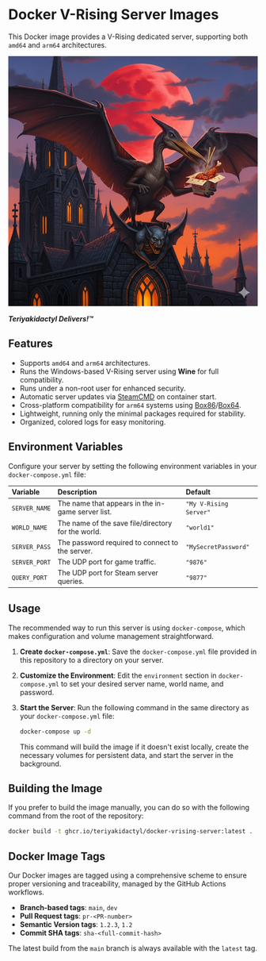 # Docker V-Rising Server Images

This Docker image provides a V-Rising dedicated server, supporting both `amd64` and `arm64` architectures.

![Teriyakidactyl Delivers!™](images/teriyakidactyl_vrising.png)

**_Teriyakidactyl Delivers!™_**

## Features

-   Supports `amd64` and `arm64` architectures.
-   Runs the Windows-based V-Rising server using **Wine** for full compatibility.
-   Runs under a non-root user for enhanced security.
-   Automatic server updates via [SteamCMD](https://developer.valvesoftware.com/wiki/SteamCMD) on container start.
-   Cross-platform compatibility for `arm64` systems using [Box86](https://github.com/ptitSeb/box86)/[Box64](https://github.com/ptitSeb/box64).
-   Lightweight, running only the minimal packages required for stability.
-   Organized, colored logs for easy monitoring.

## Environment Variables

Configure your server by setting the following environment variables in your `docker-compose.yml` file:

| Variable      | Description                                           | Default                     |
| :------------ | :---------------------------------------------------- | :-------------------------- |
| `SERVER_NAME` | The name that appears in the in-game server list.     | `"My V-Rising Server"`      |
| `WORLD_NAME`  | The name of the save file/directory for the world.    | `"world1"`                  |
| `SERVER_PASS` | The password required to connect to the server.       | `"MySecretPassword"`        |
| `SERVER_PORT` | The UDP port for game traffic.                        | `"9876"`                    |
| `QUERY_PORT`  | The UDP port for Steam server queries.                | `"9877"`                    |

## Usage

The recommended way to run this server is using `docker-compose`, which makes configuration and volume management straightforward.

1.  **Create `docker-compose.yml`**: Save the `docker-compose.yml` file provided in this repository to a directory on your server.

2.  **Customize the Environment**: Edit the `environment` section in `docker-compose.yml` to set your desired server name, world name, and password.

3.  **Start the Server**: Run the following command in the same directory as your `docker-compose.yml` file:

    ```bash
    docker-compose up -d
    ```

    This command will build the image if it doesn't exist locally, create the necessary volumes for persistent data, and start the server in the background.

## Building the Image

If you prefer to build the image manually, you can do so with the following command from the root of the repository:

```bash
docker build -t ghcr.io/teriyakidactyl/docker-vrising-server:latest .
```

## Docker Image Tags

Our Docker images are tagged using a comprehensive scheme to ensure proper versioning and traceability, managed by the GitHub Actions workflows.

-   **Branch-based tags**: `main`, `dev`
-   **Pull Request tags**: `pr-<PR-number>`
-   **Semantic Version tags**: `1.2.3`, `1.2`
-   **Commit SHA tags**: `sha-<full-commit-hash>`

The latest build from the `main` branch is always available with the `latest` tag.